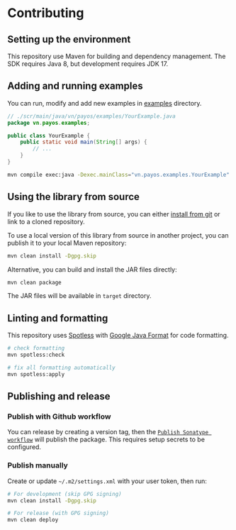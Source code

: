 # Contributing

## Setting up the environment

This repository use Maven for building and dependency management. The SDK requires Java 8, but development requires JDK 17.

## Adding and running examples

You can run, modify and add new examples in [examples](./src/main/java/vn/payos/examples/) directory.

```java
// ./scr/main/java/vn/payos/examples/YourExample.java
package vn.payos.examples;

public class YourExample {
    public static void main(String[] args) {
        // ...
    }
}
```

```bash
mvn compile exec:java -Dexec.mainClass="vn.payos.examples.YourExample"
```

## Using the library from source

If you like to use the library from source, you can either [install from git](https://jitpack.io/) or link to a cloned repository.

To use a local version of this library from source in another project, you can publish it to your local Maven repository:

```bash
mvn clean install -Dgpg.skip
```

Alternative, you can build and install the JAR files directly:

```bash
mvn clean package
```

The JAR files will be available in `target` directory.

## Linting and formatting

This repository uses [Spotless](https://github.com/diffplug/spotless) with [Google Java Format](https://github.com/google/google-java-format) for code formatting.

```bash
# check formatting
mvn spotless:check

# fix all formatting automatically
mvn spotless:apply
```

## Publishing and release

### Publish with Github workflow

You can release by creating a version tag, then the [`Publish Sonatype workflow`](https://github.com/payoshq/payos-java/actions/workflows/publish-sonatype.yml) will publish the package. This requires setup secrets to be configured.

### Publish manually

Create or update `~/.m2/settings.xml` with your user token, then run:

```bash
# For development (skip GPG signing)
mvn clean install -Dgpg.skip

# For release (with GPG signing)
mvn clean deploy
```
